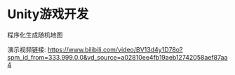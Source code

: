 # Unity游戏开发

程序化生成随机地图

演示视频链接: https://www.bilibili.com/video/BV13d4y1D78o?spm_id_from=333.999.0.0&vd_source=a02810ee4fb19aeb12742058aef87aa4
